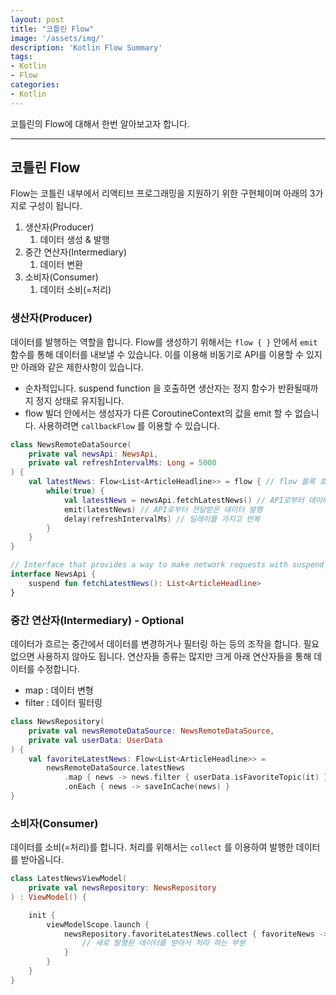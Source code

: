 ```yaml
---
layout: post
title: "코틀린 Flow"
image: '/assets/img/'
description: 'Kotlin Flow Summary'
tags:
- Kotlin
- Flow
categories:
- Kotlin
---
```


코틀린의 Flow에 대해서 한번 알아보고자 합니다.

---

## 코틀린 Flow

Flow는 코틀린 내부에서 리액티브 프로그래밍을 지원하기 위한 구현체이며 아래의 3가지로 구성이 됩니다.

1. 생산자(Producer)
    1. 데이터 생성 & 발행
2. 중간 연산자(Intermediary)
    1. 데이터 변환
3. 소비자(Consumer)
    1. 데이터 소비(=처리)

### 생산자(Producer)

데이터를 발행하는 역할을 합니다. Flow를 생성하기 위해서는 `flow { }` 안에서 `emit` 함수를 통해 데이터를 내보낼 수 있습니다.
이를 이용해 비동기로 API를 이용할 수 있지만 아래와 같은 제한사항이 있습니다.

- 순차적입니다. suspend function 을 호출하면 생산자는 정지 함수가 반환될때까지 정지 상태로 유지됩니다.
- flow 빌더 안에서는 생성자가 다른 CoroutineContext의 값을 emit  할 수 없습니다. 사용하려면 `callbackFlow` 를 이용할 수 있습니다.

```kotlin
class NewsRemoteDataSource(
    private val newsApi: NewsApi,
    private val refreshIntervalMs: Long = 5000
) {
    val latestNews: Flow<List<ArticleHeadline>> = flow { // flow 블록 호출
        while(true) {
            val latestNews = newsApi.fetchLatestNews() // API로부터 데이터 가져오기
            emit(latestNews) // API로부터 전달받은 데이터 발행
            delay(refreshIntervalMs) // 딜레이를 가지고 반복
        }
    }
}

// Interface that provides a way to make network requests with suspend functions
interface NewsApi {
    suspend fun fetchLatestNews(): List<ArticleHeadline>
}
```

### 중간 연산자(Intermediary) - Optional

데이터가 흐르는 중간에서 데이터를 변경하거나 필터링 하는 등의 조작을 합니다. 필요없으면 사용하지 않아도 됩니다.
연산자들 종류는 많지만 크게 아래 연산자들을 통해 데이터를 수정합니다.

- map : 데이터 변형
- filter : 데이터 필터링

```kotlin
class NewsRepository(
    private val newsRemoteDataSource: NewsRemoteDataSource,
    private val userData: UserData
) {
    val favoriteLatestNews: Flow<List<ArticleHeadline>> =
        newsRemoteDataSource.latestNews
            .map { news -> news.filter { userData.isFavoriteTopic(it) } }
            .onEach { news -> saveInCache(news) }
}
```

### 소비자(Consumer)

데이터를 소비(=처리)를 합니다. 처리를 위해서는 `collect` 를 이용하여 발행한 데이터를 받아옵니다.

```kotlin
class LatestNewsViewModel(
    private val newsRepository: NewsRepository
) : ViewModel() {

    init {
        viewModelScope.launch {
            newsRepository.favoriteLatestNews.collect { favoriteNews ->
                // 새로 발행된 데이터를 받아서 처리 하는 부분
            }
        }
    }
}
```